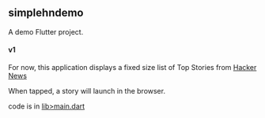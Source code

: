 ## simplehndemo

A demo Flutter project.

#### v1

For now, this application displays a fixed size list of Top Stories from [Hacker News](https://news.ycombinator.com)

When tapped, a story will launch in the browser.

code is in [lib>main.dart](https://github.com/JH427/simplehndemo/blob/main/lib/main.dart)

